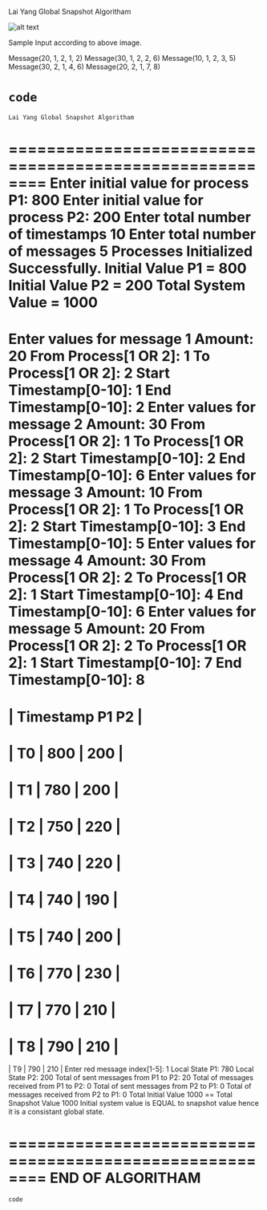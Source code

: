 Lai Yang Global Snapshot Algoritham

![alt text](/res/laiyang_sample.jpg)

Sample Input according to above image.

Message(20, 1, 2, 1, 2)
Message(30, 1, 2, 2, 6)
Message(10, 1, 2, 3, 5)
Message(30, 2, 1, 4, 6)
Message(20, 2, 1, 7, 8)


`code`
========================================================
	Lai Yang Global Snapshot Algoritham
========================================================
Enter initial value for process P1:
800
Enter initial value for process P2:
200
Enter total number of timestamps
10
Enter total number of messages
5
Processes Initialized Successfully.
Initial Value P1 = 800
Initial Value P2 = 200
Total System Value = 1000
========================================================
Enter values for message 1
Amount: 
20
From Process[1 OR 2]: 
1
To Process[1 OR 2]: 
2
Start Timestamp[0-10]:
1
End Timestamp[0-10]:
2
Enter values for message 2
Amount: 
30
From Process[1 OR 2]: 
1
To Process[1 OR 2]: 
2
Start Timestamp[0-10]:
2
End Timestamp[0-10]:
6
Enter values for message 3
Amount: 
10
From Process[1 OR 2]: 
1
To Process[1 OR 2]: 
2
Start Timestamp[0-10]:
3
End Timestamp[0-10]:
5
Enter values for message 4
Amount: 
30
From Process[1 OR 2]: 
2
To Process[1 OR 2]: 
1
Start Timestamp[0-10]:
4
End Timestamp[0-10]:
6
Enter values for message 5
Amount: 
20
From Process[1 OR 2]: 
2
To Process[1 OR 2]: 
1
Start Timestamp[0-10]:
7
End Timestamp[0-10]:
8
==========================
|  Timestamp   P1      P2 |
==========================
|   T0  |  800  |  200  |
==========================
|   T1  |  780  |  200  |
==========================
|   T2  |  750  |  220  |
==========================
|   T3  |  740  |  220  |
==========================
|   T4  |  740  |  190  |
==========================
|   T5  |  740  |  200  |
==========================
|   T6  |  770  |  230  |
==========================
|   T7  |  770  |  210  |
==========================
|   T8  |  790  |  210  |
==========================
|   T9  |  790  |  210  |
Enter red message index[1-5]:
1
Local State P1: 780
Local State P2: 200
Total of sent messages from P1 to P2:  20
Total of messages received from P1 to P2:  0
Total of sent messages from P2 to P1:  0
Total of messages received from P2 to P1:  0
Total Initial Value 1000 == Total Snapshot Value 1000
Initial system value is EQUAL to snapshot value hence it is a consistant global state.

========================================================
	END OF ALGORITHAM
========================================================
`code`
